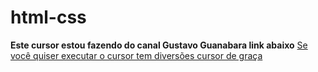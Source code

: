 # html-css
<strong> Este cursor estou fazendo do canal Gustavo Guanabara link abaixo</strong>
<a href="https://www.youtube.com/c/CursoemV%C3%ADdeo"> Se você quiser executar o cursor tem diversões cursor de graça</a>